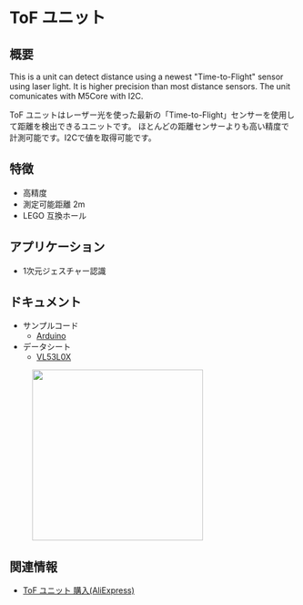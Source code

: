 # ToF ユニット

## 概要

This is a unit can detect distance using a newest "Time-to-Flight" sensor using laser light. It is higher precision than most distance sensors. The unit comunicates with M5Core with I2C.

ToF ユニットはレーザー光を使った最新の「Time-to-Flight」センサーを使用して距離を検出できるユニットです。 ほとんどの距離センサーよりも高い精度で計測可能です。I2Cで値を取得可能です。

## 特徴

- 高精度
- 測定可能距離 2m
- LEGO 互換ホール

## アプリケーション

- 1次元ジェスチャー認識

## ドキュメント

- サンプルコード
  - [Arduino](https://github.com/m5stack/M5Stack/tree/master/examples/Unit/TOF_VL53L0X)
- データシート
  - [VL53L0X](https://pdf1.alldatasheet.com/datasheet-pdf/view/948120/STMICROELECTRONICS/VL53L0X.html)

<figure>
    <img src="assets/img/product_pics/units/M5GO_Unit_tof.png" height="300" width="300">
</figure>

## 関連情報

- [ToF ユニット 購入(AliExpress)](https://www.aliexpress.com/store/product/M5Stack-Official-ToF-Unit-VL53L0X-Time-of-Flight-ToF-Laser-Ranging-Sensor-Breakout-Laser-Distance-Sensor/3226069_32949310300.html)